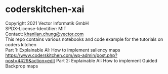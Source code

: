 # coderskitchen-xai 
Copyright 2021 Vector Informatik GmbH  
SPDX-License-Identifier: MIT  
Contact: khanlian.chung@vector.com  
This repo contains various notebooks and code example for the tutorials on coders kitchen  
Part 1: Explainable AI: How to implement saliency maps https://www.coderskitchen.com/wp-admin/post.php?post=4429&action=edit
Part 2: Explainable AI: How to implement Guided Backprop maps

